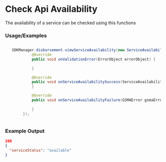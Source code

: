 # Check Api Availability

The availability of a service can be checked using this functions

### Usage/Examples

```java

   SDKManager.disbursement.viewServiceAvailability(new ServiceAvailabilityInterface() {
            @Override
            public void onValidationError(ErrorObject errorObject) {
                
            }

            @Override
            public void onServiceAvailabilitySuccess(ServiceAvailability serviceAvailability) {
            }

            @Override
            public void onServiceAvailabilityFailure(GSMAError gsmaError) {
              
            }
        });



```

### Example Output

```json
200
{
  "serviceStatus": "available"
}
```
